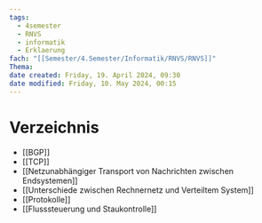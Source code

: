```yaml
---
tags:
  - 4semester
  - RNVS
  - informatik
  - Erklaerung
fach: "[[Semester/4.Semester/Informatik/RNVS/RNVS]]"
Thema: 
date created: Friday, 19. April 2024, 09:30
date modified: Friday, 10. May 2024, 00:15
---
```


# Verzeichnis

- [[BGP]]
- [[TCP]]
- [[Netzunabhängiger Transport von Nachrichten zwischen Endsystemen]]
- [[Unterschiede zwischen Rechnernetz und Verteiltem System]]
- [[Protokolle]]
- [[Flusssteuerung und Staukontrolle]]
